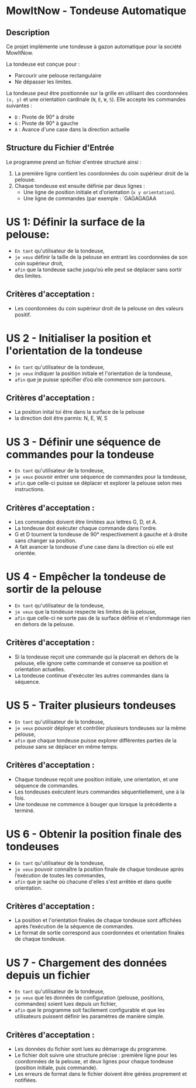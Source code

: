 # MowItNow - Tondeuse Automatique

## Description
Ce projet implémente une tondeuse à gazon automatique pour la société MowItNow.

La tondeuse est conçue pour :
- Parcourir une pelouse rectangulaire
- Ne dépasser les limites.

La tondeuse peut être positionnée sur la grille en utilisant des coordonnées `(x, y)` et une orientation cardinale (`N`, `E`, `W`, `S`). Elle accepte les commandes suivantes :
- `D` : Pivote de 90° à droite
- `G` : Pivote de 90° à gauche
- `A` : Avance d'une case dans la direction actuelle

## Structure du Fichier d'Entrée
Le programme prend un fichier d'entrée structuré ainsi :
1. La première ligne contient les coordonnées du coin supérieur droit de la pelouse.
2. Chaque tondeuse est ensuite définie par deux lignes :
    - Une ligne de position initiale et d'orientation (`x y orientation`).
    - Une ligne de commandes (par exemple : `GAGAGAGAA


# US 1: Définir la surface de la pelouse:
- `En tant` qu'utilisateur de la tondeuse,
- `je veux` définir la taille de la pelouse en entrant les coordonnées de son coin supérieur droit,
- `afin` que la tondeuse sache jusqu’où elle peut se déplacer sans sortir des limites.

## Critères d'acceptation :
- Les coordonnées du coin supérieur droit de la pelouse on des valeurs positif.

# US 2 - Initialiser la position et l'orientation de la tondeuse
- `En tant` qu'utilisateur de la tondeuse,
- `je veux` indiquer la position initiale et l'orientation de la tondeuse,
- `afin` que je puisse spécifier d’où elle commence son parcours.

## Critères d'acceptation :
- La position inital toi être dans la surface de la pelouse
- la direction doit être parmis: N, E, W, S

# US 3 - Définir une séquence de commandes pour la tondeuse
- `En tant` qu'utilisateur de la tondeuse,
- `je veux` pouvoir entrer une séquence de commandes pour la tondeuse,
- `afin` que celle-ci puisse se déplacer et explorer la pelouse selon mes instructions.

## Critères d'acceptation :
- Les commandes doivent être limitées aux lettres G, D, et A.
- La tondeuse doit exécuter chaque commande dans l'ordre.
- G et D tournent la tondeuse de 90° respectivement à gauche et à droite sans changer sa position.
- A fait avancer la tondeuse d'une case dans la direction où elle est orientée.

# US 4 - Empêcher la tondeuse de sortir de la pelouse
- `En tant` qu'utilisateur de la tondeuse,
- `je veux` que la tondeuse respecte les limites de la pelouse,
- `afin` que celle-ci ne sorte pas de la surface définie et n'endommage rien en dehors de la pelouse.

## Critères d'acceptation :
- Si la tondeuse reçoit une commande qui la placerait en dehors de la pelouse, elle ignore cette commande et conserve sa position et orientation actuelles.
- La tondeuse continue d'exécuter les autres commandes dans la séquence.

# US 5 - Traiter plusieurs tondeuses
- `En tant` qu'utilisateur de la tondeuse,
- `je veux`  pouvoir déployer et contrôler plusieurs tondeuses sur la même pelouse,
- `afin` que chaque tondeuse puisse explorer différentes parties de la pelouse sans se déplacer en même temps.

## Critères d'acceptation :
- Chaque tondeuse reçoit une position initiale, une orientation, et une séquence de commandes.
- Les tondeuses exécutent leurs commandes séquentiellement, une à la fois.
- Une tondeuse ne commence à bouger que lorsque la précédente a terminé.

# US 6 - Obtenir la position finale des tondeuses
- `En tant` qu'utilisateur de la tondeuse,
- `je veux`  pouvoir connaître la position finale de chaque tondeuse après l’exécution de toutes les commandes,
- `afin` que je sache où chacune d'elles s'est arrêtée et dans quelle orientation.

## Critères d'acceptation :
- La position et l'orientation finales de chaque tondeuse sont affichées après l’exécution de la séquence de commandes.
- Le format de sortie correspond aux coordonnées et orientation finales de chaque tondeuse.


# US 7 - Chargement des données depuis un fichier
- `En tant` qu'utilisateur de la tondeuse,
- `je veux`  que les données de configuration (pelouse, positions, commandes) soient lues depuis un fichier,
- `afin` que le programme soit facilement configurable et que les utilisateurs puissent définir les paramètres de manière simple.

## Critères d'acceptation :
- Les données du fichier sont lues au démarrage du programme.
- Le fichier doit suivre une structure précise : première ligne pour les coordonnées de la pelouse, et deux lignes pour chaque tondeuse (position initiale, puis commande).
- Les erreurs de format dans le fichier doivent être gérées proprement et notifiées.